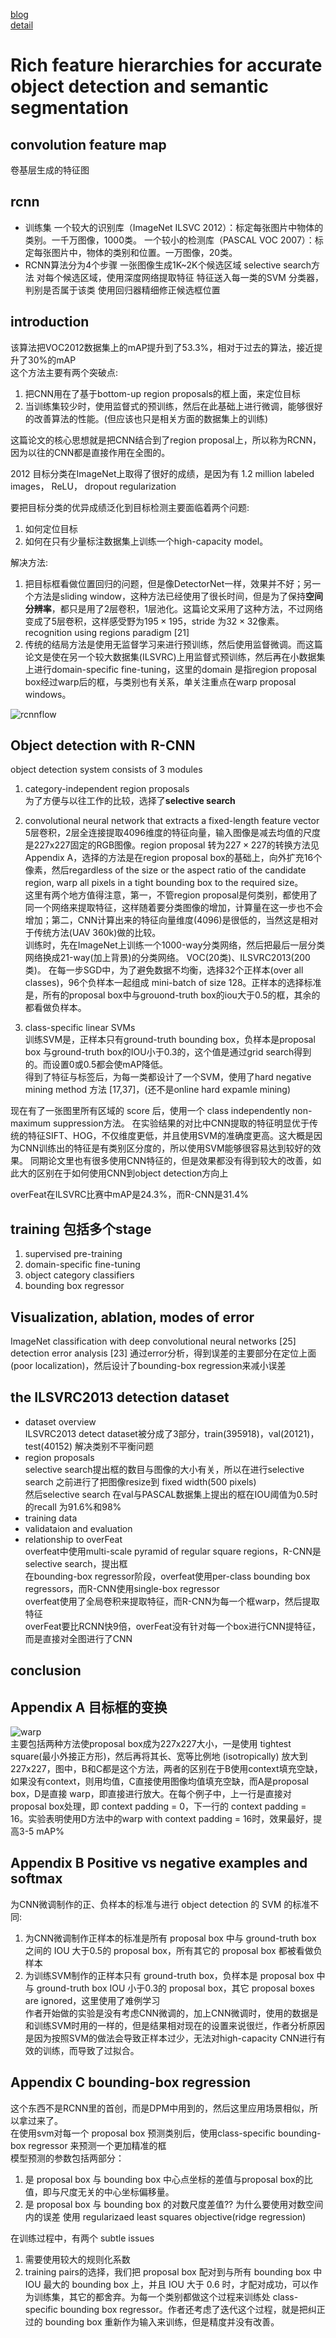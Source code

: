 [blog](http://www.cnblogs.com/dudumiaomiao/p/6560841.html)  
[detail](http://blog.csdn.net/shenxiaolu1984/article/details/51152614)
# Rich feature hierarchies for accurate object detection and semantic segmentation

## convolution feature map
卷基层生成的特征图

## rcnn
- 训练集
    一个较大的识别库（ImageNet ILSVC 2012）：标定每张图片中物体的类别。一千万图像，1000类。 
    一个较小的检测库（PASCAL VOC 2007）：标定每张图片中，物体的类别和位置。一万图像，20类。 
- RCNN算法分为4个步骤 
    一张图像生成1K~2K个候选区域 selective search方法
    对每个候选区域，使用深度网络提取特征 
    特征送入每一类的SVM 分类器，判别是否属于该类 
    使用回归器精细修正候选框位置 

## introduction
该算法把VOC2012数据集上的mAP提升到了53.3%，相对于过去的算法，接近提升了30%的mAP  
这个方法主要有两个突破点:
1. 把CNN用在了基于bottom-up region proposals的框上面，来定位目标
2. 当训练集较少时，使用监督式的预训练，然后在此基础上进行微调，能够很好的改善算法的性能。(但应该也只是相关方面的数据集上的训练)  

这篇论文的核心思想就是把CNN结合到了region proposal上，所以称为RCNN，因为以往的CNN都是直接作用在全图的。

2012 目标分类在ImageNet上取得了很好的成绩，是因为有 1.2 million labeled images， ReLU， dropout regularization

要把目标分类的优异成绩泛化到目标检测主要面临着两个问题:
1. 如何定位目标
2. 如何在只有少量标注数据集上训练一个high-capacity model。

解决方法:
1. 把目标框看做位置回归的问题，但是像DetectorNet一样，效果并不好；另一个方法是sliding window，这种方法已经使用了很长时间，但是为了保持**空间分辨率**，都只是用了2层卷积，1层池化。这篇论文采用了这种方法，不过网络变成了5层卷积，这样感受野为$195\times 195$，stride 为$32\times 32$像素。 recognition using regions paradigm [21]
2. 传统的结局方法是使用无监督学习来进行预训练，然后使用监督微调。而这篇论文是使在另一个较大数据集(ILSVRC)上用监督式预训练，然后再在小数据集上进行domain-specific fine-tuning，这里的domain 是指region proposal box经过warp后的框，与类别也有关系，单关注重点在warp proposal windows。

![rcnnflow](../image/essay/rcnnflow.jpg)

## Object detection with R-CNN
object detection system consists of 3 modules
1. category-independent region proposals   
为了方便与以往工作的比较，选择了**selective search**

2. convolutional neural network that extracts a fixed-length feature vector  
5层卷积，2层全连接提取4096维度的特征向量，输入图像是减去均值的尺度是227x227固定的RGB图像。region proposal 转为$227\times 227$的转换方法见Appendix A，选择的方法是在region proposal box的基础上，向外扩充16个像素，然后regardless of the size or the aspect ratio of the candidate region, warp all pixels in a tight bounding box to the required size。  
这里有两个地方值得注意，第一，不管region proposal是何类别，都使用了同一个网络来提取特征，这样随着要分类图像的增加，计算量在这一步也不会增加；第二，CNN计算出来的特征向量维度(4096)是很低的，当然这是相对于传统方法(UAV 360k)做的比较。  
训练时，先在ImageNet上训练一个1000-way分类网络，然后把最后一层分类网络换成21-way(加上背景)的分类网络。 VOC(20类)、ILSVRC2013(200类)。
在每一步SGD中，为了避免数据不均衡，选择32个正样本(over all classes)，96个负样本一起组成 mini-batch of size 128。正样本的选择标准是，所有的proposal box中与grouond-truth box的iou大于0.5的框，其余的都看做负样本。  

3. class-specific linear SVMs  
训练SVM是，正样本只有ground-truth bounding box，负样本是proposal box 与ground-truth box的IOU小于0.3的，这个值是通过grid search得到的。而设置0或0.5都会使mAP降低。  
得到了特征与标签后，为每一类都设计了一个SVM，使用了hard negative mining method 方法 [17,37]，(还不是online hard expamle mining)

现在有了一张图里所有区域的 score 后，使用一个 class independently non-maximum suppression方法。
在实验结果的对比中CNN提取的特征明显优于传统的特征SIFT、HOG，不仅维度更低，并且使用SVM的准确度更高。这大概是因为CNN训练出的特征是有类别区分度的，所以使用SVM能够很容易达到较好的效果。
同期论文里也有很多使用CNN特征的，但是效果都没有得到较大的改善，如此大的区别在于如何使用CNN到object detection方向上

overFeat在ILSVRC比赛中mAP是24.3%，而R-CNN是31.4%

## training 包括多个stage
1. supervised pre-training
2. domain-specific fine-tuning
3. object category classifiers
4. bounding box regressor

## Visualization, ablation, modes of error
ImageNet classification with deep convolutional neural networks [25]  
detection error analysis [23]
通过error分析，得到误差的主要部分在定位上面(poor localization)，然后设计了bounding-box regression来减小误差

## the ILSVRC2013 detection dataset
- dataset overview  
ILSVRC2013 detect dataset被分成了3部分，train(395918)，val(20121)，test(40152)
解决类别不平衡问题  
- region proposals  
selective search提出框的数目与图像的大小有关，所以在进行selective search 之前进行了把图像resize到 fixed width(500 pixels)  
然后selective search 在val与PASCAL数据集上提出的框在IOU阈值为0.5时的recall 为91.6%和98%
- training data  
- validataion and evaluation  
- relationship to overFeat    
overfeat中使用multi-scale pyramid of regular square regions，R-CNN是selective search，提出框  
在bounding-box regressor阶段，overfeat使用per-class bounding box regressors，而R-CNN使用single-box regressor  
overfeat使用了全局卷积来提取特征，而R-CNN为每一个框warp，然后提取特征  
overFeat要比RCNN快9倍，overFeat没有针对每一个box进行CNN提特征，而是直接对全图进行了CNN

## conclusion

## Appendix A 目标框的变换
![warp](../image/essay/rcnnwarp.jpg)  
主要包括两种方法使proposal box成为227x227大小，一是使用 tightest square(最小外接正方形)，然后再将其长、宽等比例地 (isotropically) 放大到227x227，图中，B和C都是这个方法，两者的区别在于B使用context填充空缺，如果没有context，则用均值，C直接使用图像均值填充空缺，而A是proposal box，D是直接 warp，即直接进行放大。在每个例子中，上一行是直接对proposal box处理，即 context padding = 0，下一行的 context padding = 16。实验表明使用D方法中的warp with context padding = 16时，效果最好，提高3-5 mAP%

## Appendix B Positive vs negative examples and softmax
为CNN微调制作的正、负样本的标准与进行 object detection 的 SVM 的标准不同:  
1. 为CNN微调制作正样本的标准是所有 proposal box 中与 ground-truth box 之间的 IOU 大于0.5的 proposal box，所有其它的 proposal box 都被看做负样本  
2. 为训练SVM制作的正样本只有 ground-truth box，负样本是 proposal box 中与 ground-truth box IOU 小于0.3的 proposal box，其它 proposal boxes are ignored，这里使用了难例学习  
作者开始做的实验是没有考虑CNN微调的，加上CNN微调时，使用的数据是和训练SVM时用的一样的，但是结果相对现在的设置来说很烂，作者分析原因是因为按照SVM的做法会导致正样本过少，无法对high-capacity CNN进行有效的训练，而导致了过拟合。

## Appendix C bounding-box regression
这个东西不是RCNN里的首创，而是DPM中用到的，然后这里应用场景相似，所以拿过来了。  
在使用svm对每一个 proposal box 预测类别后，使用class-specific bounding-box regressor 来预测一个更加精准的框  
模型预测的参数包括两部分：
1. 是 proposal box 与 bounding box 中心点坐标的差值与proposal box的比值，即与尺度无关的中心坐标偏移量。
2. 是 proposal box 与 bounding box 的对数尺度差值?? 为什么要使用对数空间内的误差
使用 regularizaed least squares objective(ridge regression)

在训练过程中，有两个 subtle issues
1. 需要使用较大的规则化系数
2. training pairs的选择，我们把 proposal box 配对到与所有 bounding box 中 IOU 最大的 bounding box 上，并且 IOU 大于 0.6 时，才配对成功，可以作为训练集，其它的都舍弃。为每一个类别都做这个过程来训练处 class-specific bounding box regressor。作者还考虑了迭代这个过程，就是把纠正过的 bounding box 重新作为输入来训练，但是精度并没有改善。